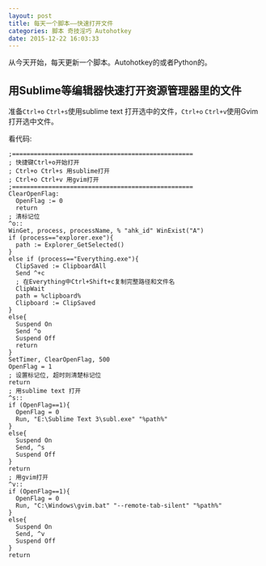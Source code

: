 ```yaml
---
layout: post
title: 每天一个脚本——快速打开文件
categories: 脚本 奇技淫巧 Autohotkey
date: 2015-12-22 16:03:33
---
```


从今天开始，每天更新一个脚本。Autohotkey的或者Python的。

## 用Sublime等编辑器快速打开资源管理器里的文件

<!-- more -->

准备`Ctrl+o` `Ctrl+s`使用sublime text 打开选中的文件，`Ctrl+o` `Ctrl+v`使用Gvim打开选中文件。

看代码:

```
;==================================================
; 快捷键Ctrl+o开始打开
; Ctrl+o Ctrl+s 用sublime打开
; Ctrl+o Ctrl+v 用gvim打开
;==================================================
ClearOpenFlag:
  OpenFlag := 0
  return
; 清标记位
^o::
WinGet, process, processName, % "ahk_id" WinExist("A")
if (process=="explorer.exe"){
  path := Explorer_GetSelected()
}
else if (process=="Everything.exe"){
  ClipSaved := ClipboardAll
  Send ^+c
  ; 在Everything中Ctrl+Shift+c复制完整路径和文件名
  ClipWait
  path = %clipboard%
  Clipboard := ClipSaved
}
else{
  Suspend On
  Send ^o
  Suspend Off
  return
}
SetTimer, ClearOpenFlag, 500
OpenFlag = 1
; 设置标记位, 超时则清楚标记位
return
; 用sublime text 打开
^s::
if (OpenFlag==1){
  OpenFlag = 0
  Run, "E:\Sublime Text 3\subl.exe" "%path%"
}
else{
  Suspend On
  Send, ^s
  Suspend Off
}
return
; 用gvim打开
^v::
if (OpenFlag==1){
  OpenFlag = 0
  Run, "C:\Windows\gvim.bat" "--remote-tab-silent" "%path%"
}
else{
  Suspend On
  Send, ^v
  Suspend Off
}
return
```
